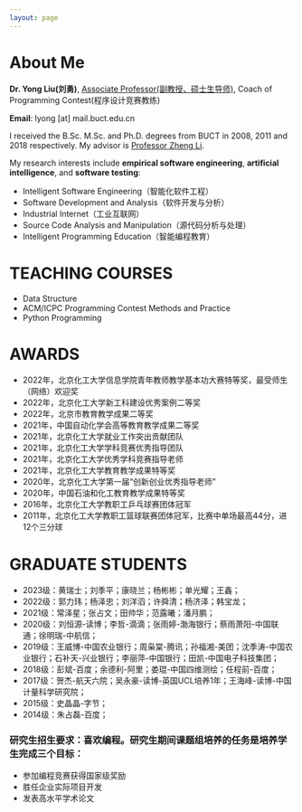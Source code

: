 ```yaml
---
layout: page
---
```


# About Me


  **Dr. Yong Liu(刘勇)**, [Associate Professor(副教授、硕士生导师)](https://cist.buct.edu.cn/main.htm), Coach of Programming Contest(程序设计竞赛教练)

**Email**: lyong [at] mail.buct.edu.cn


I received the B.Sc. M.Sc. and Ph.D. degrees from BUCT in 2008, 2011 and 2018 respectively. My advisor is [Professor Zheng Li](http://cist.buct.edu.cn/staff/zheng/). 

My research interests include **empirical software engineering**, **artificial intelligence**, and **software testing**:
- Intelligent Software Engineering（智能化软件工程）
- Software Development and Analysis（软件开发与分析）
- Industrial Internet（工业互联网）
- Source Code Analysis and Manipulation（源代码分析与处理）
- Intelligent Programming Education（智能编程教育）

# TEACHING COURSES
- Data Structure
- ACM/ICPC Programming Contest Methods and Practice
- Python Programming

# AWARDS
- 2022年，北京化工大学信息学院青年教师教学基本功大赛特等奖，最受师生（网络）欢迎奖
- 2022年，北京化工大学新工科建设优秀案例二等奖
- 2022年，北京市教育教学成果二等奖
- 2021年，中国自动化学会高等教育教学成果二等奖
- 2021年，北京化工大学就业工作突出贡献团队
- 2021年，北京化工大学学科竞赛优秀指导团队
- 2021年，北京化工大学优秀学科竞赛指导老师
- 2021年，北京化工大学教育教学成果特等奖
- 2020年，北京化工大学第一届“创新创业优秀指导老师”
- 2020年，中国石油和化工教育教学成果特等奖
- 2016年，北京化工大学教职工乒乓球赛团体冠军
- 2011年，北京化工大学教职工篮球联赛团体冠军，比赛中单场最高44分，进12个三分球

# GRADUATE STUDENTS
- 2023级：黄瑞士；刘季平；康晓兰；杨彬彬；单光耀；王鑫；
- 2022级：郭力玮；杨泽忠；刘洋滔；许舜清；杨济泽；韩宝龙；
- 2021级：常泽星；张占文；田帅华；范露曦；潘月鹏；
- 2020级：刘恒源-读博；李哲-滴滴；张雨婷-渤海银行；蔡雨萧阳-中国联通；徐明瑞-中航信；
- 2019级：王威博-中国农业银行；周枭棠-腾讯；孙福湘-美团；沈季涛-中国农业银行；石补天-兴业银行；李丽萍-中国银行；田凯-中国电子科技集团；
- 2018级：彭斌-百度；余德利-阿里；娄琨-中国四维测绘；任程前-百度；
- 2017级：贺杰-航天六院；吴永豪-读博-英国UCL培养1年；王海峰-读博-中国计量科学研究院；
- 2015级：史晶晶-字节；
- 2014级：朱占磊-百度；

### 研究生招生要求：喜欢编程。研究生期间课题组培养的任务是培养学生完成**三个目标**：
- 参加编程竞赛获得国家级奖励
- 胜任企业实际项目开发
- 发表高水平学术论文
  
